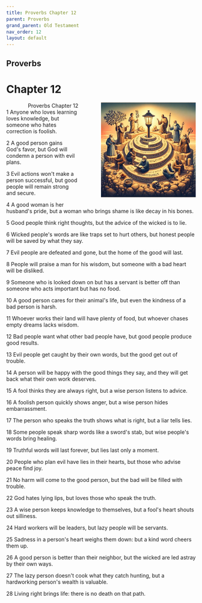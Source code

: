 ```yaml
---
title: Proverbs Chapter 12
parent: Proverbs
grand_parent: Old Testament
nav_order: 12
layout: default
---
```


## Proverbs

# Chapter 12

<div style="clear: both; text-align: right;">
    <div style="max-width: 50%; height: auto; float: right; margin: 0 0 10px 10px; padding-left: 10%;">
        <img src="/assets/Image/Proverbs/500/12.jpg" alt="Proverbs Chapter 12" class="chapter-image">
    </div>
    <figcaption style="font-size: 14px; text-align: right;">Proverbs Chapter 12</figcaption>
</div>
1 Anyone who loves learning loves knowledge, but someone who hates correction is foolish.

2 A good person gains God's favor, but God will condemn a person with evil plans.

3 Evil actions won't make a person successful, but good people will remain strong and secure.

4 A good woman is her husband's pride, but a woman who brings shame is like decay in his bones.

5 Good people think right thoughts, but the advice of the wicked is to lie.

6 Wicked people's words are like traps set to hurt others, but honest people will be saved by what they say.

7 Evil people are defeated and gone, but the home of the good will last.

8 People will praise a man for his wisdom, but someone with a bad heart will be disliked.

9 Someone who is looked down on but has a servant is better off than someone who acts important but has no food.

10 A good person cares for their animal's life, but even the kindness of a bad person is harsh.

11 Whoever works their land will have plenty of food, but whoever chases empty dreams lacks wisdom.

12 Bad people want what other bad people have, but good people produce good results.

13 Evil people get caught by their own words, but the good get out of trouble.

14 A person will be happy with the good things they say, and they will get back what their own work deserves.

15 A fool thinks they are always right, but a wise person listens to advice.

16 A foolish person quickly shows anger, but a wise person hides embarrassment.

17 The person who speaks the truth shows what is right, but a liar tells lies.

18 Some people speak sharp words like a sword's stab, but wise people's words bring healing.

19 Truthful words will last forever, but lies last only a moment.

20 People who plan evil have lies in their hearts, but those who advise peace find joy.

21 No harm will come to the good person, but the bad will be filled with trouble.

22 God hates lying lips, but loves those who speak the truth.

23 A wise person keeps knowledge to themselves, but a fool's heart shouts out silliness.

24 Hard workers will be leaders, but lazy people will be servants.

25 Sadness in a person's heart weighs them down: but a kind word cheers them up.

26 A good person is better than their neighbor, but the wicked are led astray by their own ways.

27 The lazy person doesn't cook what they catch hunting, but a hardworking person's wealth is valuable.

28 Living right brings life: there is no death on that path.


